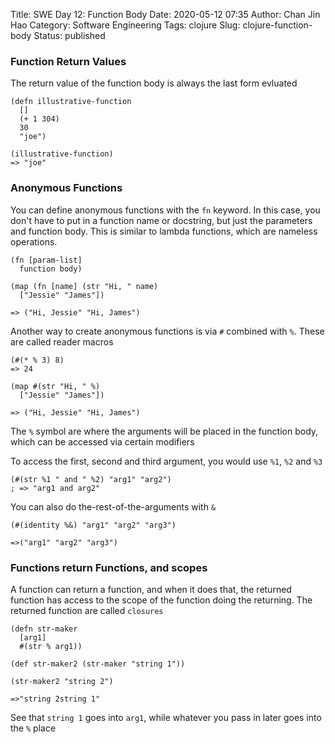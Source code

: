 Title: SWE Day 12: Function Body
Date: 2020-05-12 07:35
Author: Chan Jin Hao
Category: Software Engineering
Tags: clojure
Slug: clojure-function-body
Status: published


### Function Return Values

The return value of the function body is always the last form evluated

```
(defn illustrative-function
  []
  (+ 1 304)
  30
  "joe")

(illustrative-function)
=> "joe"
```

### Anonymous Functions

You can define anonymous functions with the `fn` keyword. In this case, you don't have to put in a function name or docstring, but just the parameters and function body. This is similar to lambda functions, which are nameless operations.

```
(fn [param-list]
  function body)
```

```
(map (fn [name] (str "Hi, " name)
  ["Jessie" "James"])

=> ("Hi, Jessie" "Hi, James")
```

Another way to create anonymous functions is via `#` combined with `%`. These are called reader macros

```
(#(* % 3) 8)
=> 24

```

```
(map #(str "Hi, " %)
  ["Jessie" "James"])

=> ("Hi, Jessie" "Hi, James")
```

The `%` symbol are where the arguments will be placed in the function body, which can be accessed via certain modifiers

To access the first, second and third argument, you would use `%1`, `%2` and `%3`

```
(#(str %1 " and " %2) "arg1" "arg2")
; => "arg1 and arg2"
```

You can also do the-rest-of-the-arguments with `&`

```
(#(identity %&) "arg1" "arg2" "arg3")

=>("arg1" "arg2" "arg3")
```

### Functions return Functions, and scopes

A function can return a function, and when it does that, the returned function has access to the scope of the function doing the returning. The returned function are called `closures`

```
(defn str-maker
  [arg1]
  #(str % arg1))

(def str-maker2 (str-maker "string 1"))

(str-maker2 "string 2")

=>"string 2string 1"
```

See that `string 1` goes into `arg1`, while whatever you pass in later goes into the `%` place
